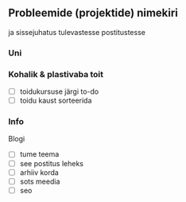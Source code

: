 ## Probleemide (projektide) nimekiri
ja sissejuhatus tulevastesse postitustesse

### Uni

### Kohalik & plastivaba toit
- [ ] toidukursuse järgi to-do
- [ ] toidu kaust sorteerida

### Info
Blogi
- [ ] tume teema
- [ ] see postitus leheks
- [ ] arhiiv korda
- [ ] sots meedia
- [ ] seo
